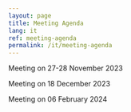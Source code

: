 ```yaml
---
layout: page
title: Meeting Agenda
lang: it
ref: meeting-agenda
permalink: /it/meeting-agenda
---
```


Meeting on 27-28 November 2023

Meeting on 18 December 2023

Meeting on 06 February 2024
